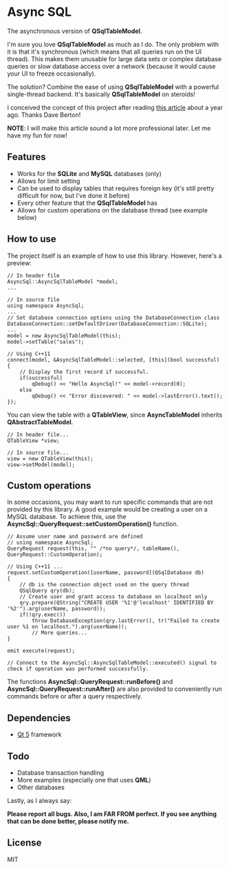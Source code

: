 # Async SQL

The asynchronous version of **QSqlTableModel**.

I'm sure you love **QSqlTableModel** as much as I do. The only problem with it is that it's synchronous (which means that all queries run on the UI thread). This makes them unusable for large data sets or complex database queries or slow database access over a network (because it would cause your UI to freeze occasionally).

The solution? Combine the ease of using **QSqlTableModel** with a powerful single-thread backend. It's basically **QSqlTableModel** on steroids!

I conceived the concept of this project after reading [this article](http://www.linuxjournal.com/article/9602?page=0,0) about a year ago. Thanks Dave Berton!

**NOTE**: I will make this article sound a lot more professional later. Let me have my fun for now!

## Features
- Works for the **SQLite** and **MySQL** databases (only)
- Allows for limit setting
- Can be used to display tables that requires foreign key (it's still pretty difficult for now, but I've done it before)
- Every other feature that the **QSqlTableModel** has
- Allows for custom operations on the database thread (see example below)

## How to use
The project itself is an example of how to use this library. However, here's a preview:

    // In header file
    AsyncSql::AsyncSqlTableModel *model;
    ...
    
    // In source file
    using namespace AsyncSql;
    ...
    // Set database connection options using the DatabaseConnection class
    DatabaseConnection::setDefaultDriver(DatabaseConnection::SQLite);
    ...
    model = new AsyncSqlTableModel(this);
    model->setTable("sales");
    
    // Using C++11
    connect(model, &AsyncSqlTableModel::selected, [this](bool successful)
    {
        // Display the first record if successful.
        if(successful)
            qDebug() << "Hello AsyncSql!" << model->record(0);
        else
            qDebug() << "Error discovered: " << model->lastError().text();
    });
    
You can view the table with a **QTableView**, since **AsyncTableModel** inherits **QAbstractTableModel**.
    
    // In header file...
    QTableView *view;
    
    // In source file...
    view = new QTableView(this);
    view->setModel(model);

## Custom operations
In some occasions, you may want to run specific commands that are not provided by this library. A good example would be creating a user on a MySQL database. To achieve this, use the **AsyncSql::QueryRequest::setCustomOperation()** function.

    // Assume user name and password are defined
    // using namespace AsyncSql;
    QueryRequest request(this, "" /*no query*/, tableName(), QueryRequest::CustomOperation);
    
    // Using C++11 ...
    request.setCustomOperation([userName, password](QSqlDatabase db)
    {
        // db is the connection object used on the query thread
        QSqlQuery qry(db);
        // Create user and grant access to database on localhost only
        qry.prepare(QString("CREATE USER '%1'@'localhost' IDENTIFIED BY '%2'").arg(userName, password));
        if(!qry.exec())
            throw DatabaseException(qry.lastError(), tr("Failed to create user %1 on localhost.").arg(userName));
            // More queries...
    }
    
    emit execute(request);
    
    // Connect to the AsyncSql::AsyncSqlTableModel::executed() signal to check if operation was performed successfully.
    
    
The functions **AsyncSql::QueryRequest::runBefore()** and **AsyncSql::QueryRequest::runAfter()** are also provided to conveniently run commands before or after a query respectively.

## Dependencies
- [Qt 5] framework

## Todo
* Database transaction handling
* More examples (especially one that uses **QML**)
* Other databases
 
Lastly, as I always say:

**Please report all bugs. 
Also, I am FAR FROM perfect. If you see anything that can be done better, please notify me.**

License
----

MIT

[//]: # (These are reference links used in the body of this note and get stripped out when the markdown processor does its job. There is no need to format nicely because it shouldn't be seen. Thanks SO - http://stackoverflow.com/questions/4823468/store-comments-in-markdown-syntax)

   [Qt 5]: <https://qt.gitorious.org/qt/qt5>
